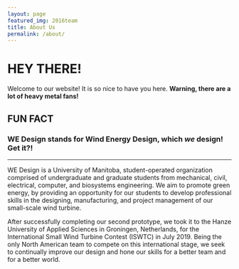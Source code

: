 ```yaml
---
layout: page
featured_img: 2016team
title: About Us
permalink: /about/
---
```

# HEY THERE!
Welcome to our website! It is so nice to have you here. **Warning, there are a lot of heavy metal fans!**

## FUN FACT

### WE Design stands for Wind Energy Design, which *we* design! Get it?!
----------------------------------------------------------------------

WE Design is a University of Manitoba, student-operated organization comprised of undergraduate and graduate students from mechanical, civil, electrical, computer, and biosystems engineering. We aim to promote green energy, by providing an opportunity for our students to develop professional skills in the designing, manufacturing, and project management of our small-scale wind turbine. 

After successfully completing our second prototype, we took it to the Hanze University of Applied Sciences in Groningen, Netherlands, for the International Small Wind Turbine Contest (ISWTC) in July 2019. Being the only North American team to compete on this international stage, we seek to continually improve our design and hone our skills for a better team and for a better world.
